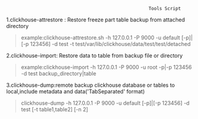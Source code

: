                                                         Tools Script
1.clickhouse-attrestore : Restore freeze part table backup from attached directory  
>example:clickhouse-attrestore.sh -h 127.0.0.1 -P 9000 -u default [-p]|[-p 123456] -d test -t test/var/lib/clickhouse/data/test/test/detached

2.clickhouse-import: Restore data to table from backup file or directory
>example:clickhouse-import -h 127.0.0.1 -P 9000 -u root -p|-p 123456 -d test backup_directory|table

3.clickhouse-dump:remote backup clickhouse database or tables to local,include metadata and data('TabSeparated' format)
>clickhouse-dump -h 127.0.0.1 -P 9000 -u  default [-p]|[-p 123456] -d test [-t table1,table2] [-n 2]
